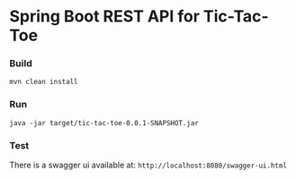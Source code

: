 # Spring Boot REST API for Tic-Tac-Toe

### Build
`mvn clean install`

### Run
`java -jar target/tic-tac-toe-0.0.1-SNAPSHOT.jar`

### Test
There is a swagger ui available at:
`http://localhost:8080/swagger-ui.html`
